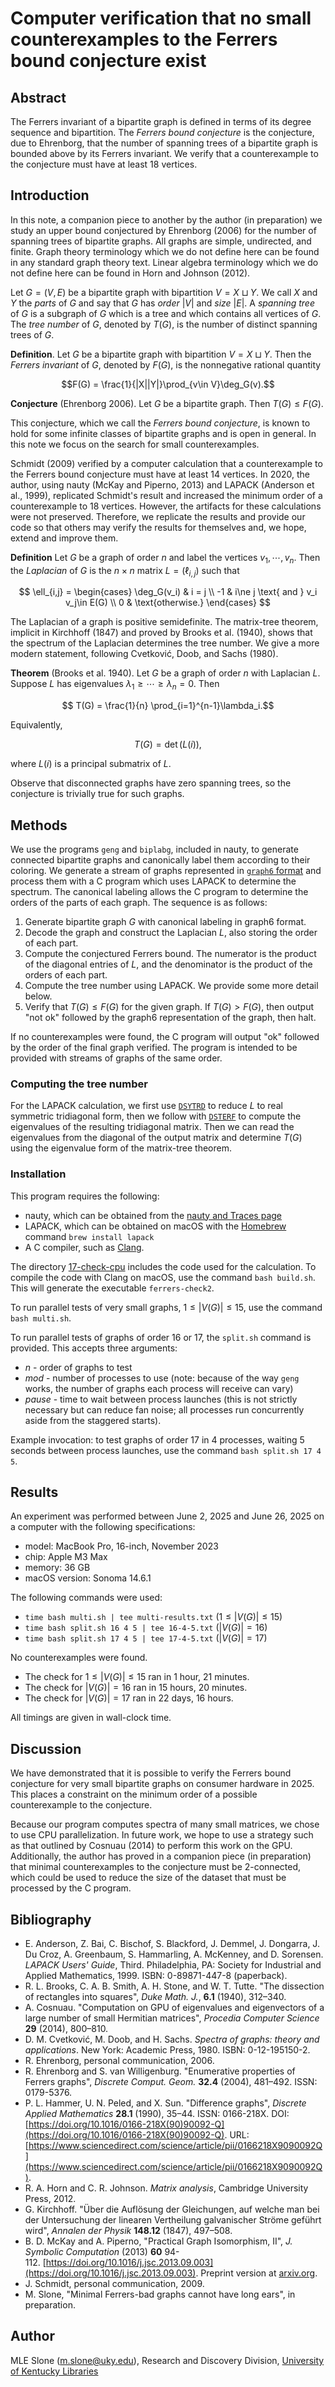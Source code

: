 
# Computer verification that no small counterexamples to the Ferrers bound conjecture exist

## Abstract

The Ferrers invariant of a bipartite graph is defined in terms of its degree sequence and bipartition. The *Ferrers bound conjecture* is the conjecture, due to Ehrenborg, that the number of spanning trees of a bipartite graph is bounded above by its Ferrers invariant. We verify that a counterexample to the conjecture must have at least 18 vertices.

## Introduction

In this note, a companion piece to another by the author (in preparation) we study an upper bound conjectured by Ehrenborg (2006) for the number of spanning trees of bipartite graphs. All graphs are simple, undirected, and finite. Graph theory terminology which we do not define here can be found in any standard graph theory text. Linear algebra terminology which we do not define here can be found in Horn and Johnson (2012).

Let $G = (V, E)$ be a bipartite graph with bipartition $V = X \sqcup Y.$ We call $X$ and $Y$ the *parts* of $G$ and say that $G$ has *order* $|V|$ and *size* $|E|$. A *spanning tree* of $G$ is a subgraph of $G$ which is a tree and which contains all vertices of $G.$ The *tree number* of $G,$ denoted by $T(G)$, is the number of distinct spanning trees of $G.$

**Definition**. Let $G$ be a bipartite graph with bipartition $V = X \sqcup Y$. Then the *Ferrers invariant* of $G,$ denoted by $F(G),$ is the nonnegative rational quantity

$$F(G) = \frac{1}{|X||Y|}\prod_{v\in V}\deg_G(v).$$

**Conjecture** (Ehrenborg 2006). Let $G$ be a bipartite graph. Then $T(G) \le F(G).$

This conjecture, which we call the *Ferrers bound conjecture*, is known to hold for some infinite classes of bipartite graphs and is open in general. In this note we focus on the search for small counterexamples.

Schmidt (2009) verified by a computer calculation that a counterexample to the Ferrers bound conjecture must have at least 14 vertices. In 2020, the author, using nauty (McKay and Piperno, 2013) and LAPACK (Anderson et al., 1999), replicated Schmidt's result and increased the minimum order of a counterexample to 18 vertices. However, the artifacts for these calculations were not preserved. Therefore, we replicate the results and provide our code so that others may verify the results for themselves and, we hope, extend and improve them.

**Definition** Let $G$ be a graph of order $n$ and label the vertices $v_1, \cdots, v_n.$ Then the *Laplacian* of $G$ is the $n \times n$ matrix $L = (\ell_{i,j})$ such that

$$
\ell_{i,j} = \begin{cases}
\deg_G(v_i) & i = j \\
-1 & i\ne j \text{ and } v_i v_j\in E(G) \\
0 & \text{otherwise.}
\end{cases}
$$

The Laplacian of a graph is positive semidefinite. The matrix-tree theorem, implicit in Kirchhoff (1847) and proved by Brooks et al. (1940), shows that the spectrum of the Laplacian determines the tree number. We give a more modern statement, following Cvetković, Doob, and Sachs (1980).

**Theorem** (Brooks et al. 1940). Let $G$ be a graph of order $n$ with Laplacian $L$. Suppose $L$ has eigenvalues $\lambda_1 \ge \cdots \ge \lambda_n = 0.$ Then

$$ T(G) = \frac{1}{n} \prod_{i=1}^{n-1}\lambda_i.$$

Equivalently,

$$ T(G) = \det(L(i)),$$

where $L(i)$ is a principal submatrix of $L$.

Observe that disconnected graphs have zero spanning trees, so the conjecture is trivially true for such graphs.
## Methods

We use the programs `geng` and `biplabg`, included in nauty, to generate connected bipartite graphs and canonically label them according to their coloring. We generate a stream of graphs represented in [`graph6` format](https://users.cecs.anu.edu.au/~bdm/data/formats.txt) and process them with a C program which uses LAPACK to determine the spectrum. The canonical labeling allows the C program to determine the orders of the parts of each graph. The sequence is as follows:

1. Generate bipartite graph $G$ with canonical labeling in graph6 format.
2. Decode the graph and construct the Laplacian $L$, also storing the order of each part.
3. Compute the conjectured Ferrers bound. The numerator is the product of the diagonal entries of $L$, and the denominator is the product of the orders of each part.
4. Compute the tree number using LAPACK. We provide some more detail below.
5. Verify that $T(G) \le F(G)$ for the given graph. If $T(G) > F(G),$ then output "not ok" followed by the graph6 representation of the graph, then halt.

If no counterexamples were found, the C program will output "ok" followed by the order of the final graph verified. The program is intended to be provided with streams of graphs of the same order.
### Computing the tree number

For the LAPACK calculation, we first use [`DSYTRD`](https://www.netlib.org/lapack/explore-html-3.6.1/d3/db6/group__double_s_ycomputational_gaefcd0b153f8e0c36b510af4364a12cd2.html) to reduce $L$ to real symmetric tridiagonal form, then we follow with [`DSTERF`](https://www.netlib.org/lapack/explore-html-3.6.1/d9/df2/dsterf_8f_af0616552c11358ae8298d0ac18ac023c.html) to compute the eigenvalues of the resulting tridiagonal matrix. Then we can read the eigenvalues from the diagonal of the output matrix and determine $T(G)$ using the eigenvalue form of the matrix-tree theorem.

### Installation

This program requires the following:

* nauty, which can be obtained from the [nauty and Traces page](https://pallini.di.uniroma1.it/)
* LAPACK, which can be obtained on macOS with the [Homebrew](https://brew.sh/) command `brew install lapack`
* A C compiler, such as [Clang](https://clang.llvm.org/).

The directory [17-check-cpu](17-check-cpu/) includes the code used for the calculation. To compile the code with Clang on macOS, use the command `bash build.sh`. This will generate the executable `ferrers-check2`.

To run parallel tests of very small graphs, $1 \le |V(G)| \le 15,$ use the command `bash multi.sh`.

To run parallel tests of graphs of order 16 or 17, the `split.sh` command is provided. This accepts three arguments:
* *n* - order of graphs to test
* *mod* - number of processes to use (note: because of the way `geng` works, the number of graphs each process will receive can vary)
* *pause* - time to wait between process launches (this is not strictly necessary but can reduce fan noise; all processes run concurrently aside from the staggered starts).

Example invocation: to test graphs of order 17 in 4 processes, waiting 5 seconds between process launches, use the command `bash split.sh 17 4 5`.
## Results

An experiment was performed between June 2, 2025 and June 26, 2025 on a computer with the following specifications:
* model: MacBook Pro, 16-inch, November 2023
* chip: Apple M3 Max
* memory: 36 GB
* macOS version: Sonoma 14.6.1

The following commands were used:
* `time bash multi.sh | tee multi-results.txt` ($1 \le |V(G)| \le 15$)
* `time bash split.sh 16 4 5 | tee 16-4-5.txt` ($|V(G)| = 16$)
* `time bash split.sh 17 4 5 | tee 17-4-5.txt` ($|V(G)| = 17$)

No counterexamples were found.

* The check for $1\le |V(G)| \le 15$ ran in 1 hour, 21 minutes.
* The check for $|V(G)| = 16$ ran in 15 hours, 20 minutes.
* The check for $|V(G)| = 17$ ran in 22 days, 16 hours.

All timings are given in wall-clock time.
## Discussion

We have demonstrated that it is possible to verify the Ferrers bound conjecture for very small bipartite graphs on consumer hardware in 2025. This places a constraint on the minimum order of a possible counterexample to the conjecture.

Because our program computes spectra of many small matrices, we chose to use CPU parallelization. In future work, we hope to use a strategy such as that outlined by Cosnuau (2014) to perform this work on the GPU. Additionally, the author has proved in a companion piece (in preparation) that minimal counterexamples to the conjecture must be 2-connected, which could be used to reduce the size of the dataset that must be processed by the C program.
## Bibliography

* E. Anderson, Z. Bai, C. Bischof, S. Blackford, J. Demmel, J. Dongarra, J. Du Croz, A. Greenbaum, S. Hammarling, A. McKenney, and D. Sorensen. _LAPACK Users' Guide_, Third. Philadelphia, PA: Society for Industrial and Applied Mathematics, 1999. ISBN: 0-89871-447-8 (paperback).
* R. L. Brooks, C. A. B. Smith, A. H. Stone, and W. T. Tutte. "The dissection of rectangles into squares", _Duke Math. J._, **6.1** (1940), 312&ndash;340.
* A. Cosnuau. "Computation on GPU of eigenvalues and eigenvectors of a large number of small Hermitian matrices", _Procedia Computer Science_ **29** (2014), 800&ndash;810.
* D. M. Cvetković, M. Doob, and H. Sachs. _Spectra of graphs: theory and applications_. New York: Academic Press, 1980. ISBN: 0-12-195150-2.
* R. Ehrenborg, personal communication, 2006.
* R. Ehrenborg and S. van Willigenburg. "Enumerative properties of Ferrers graphs", _Discrete Comput. Geom._ **32.4** (2004), 481&ndash;492. ISSN: 0179-5376.
* P. L. Hammer, U. N. Peled, and X. Sun. "Difference graphs", _Discrete Applied Mathematics_ **28.1** (1990), 35&ndash;44. ISSN: 0166-218X. DOI: [https://doi.org/10.1016/0166-218X(90)90092-Q](https://doi.org/10.1016/0166-218X(90)90092-Q). URL: [https://www.sciencedirect.com/science/article/pii/0166218X9090092Q](https://www.sciencedirect.com/science/article/pii/0166218X9090092Q).
* R. A. Horn  and C. R. Johnson. _Matrix analysis_, Cambridge University Press, 2012.
* G. Kirchhoff. "Über die Auflösung der Gleichungen, auf welche man bei der Untersuchung der linearen Vertheilung galvanischer Ströme geführt wird", _Annalen der Physik_ **148.12** (1847), 497&ndash;508.
* B. D. McKay and A. Piperno, "Practical Graph Isomorphism, II", _J. Symbolic Computation_ (2013) **60** 94-112. [https://doi.org/10.1016/j.jsc.2013.09.003](https://doi.org/10.1016/j.jsc.2013.09.003). Preprint version at [arxiv.org](https://arxiv.org/abs/1301.1493).
* J. Schmidt, personal communication, 2009.
* M. Slone, "Minimal Ferrers-bad graphs cannot have long ears", in preparation.

## Author

MLE Slone (m.slone@uky.edu), Research and Discovery Division, [University of Kentucky Libraries](https://libraries.uky.edu)
